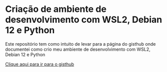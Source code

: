 <h1> Criação de ambiente de desenvolvimento com WSL2, Debian 12 e Python </h1>

<p> Este repositório tem como intuito de levar para a página do gisthub onde documentei como crio meu ambiente de desenvolvimento com WSL2, Debian 12 e Python </p>
<a href='https://gist.github.com/CleberNandi/ee8624539272456cb6df41b524560761'> Clique aqui para ir para o gisthub </a>
